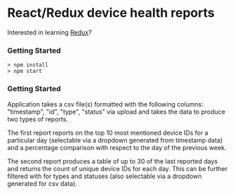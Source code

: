 # React/Redux device health reports

Interested in learning [Redux](https://www.udemy.com/react-redux/)?

### Getting Started

```
> npm install
> npm start
```

### Getting Started

Application takes a csv file(s) formatted with the following columns: "timestamp", "id", "type", "status" via upload and takes the data to produce two types of reports.

The first report reports on the top 10 most mentioned device IDs for a particular day (selectable via a dropdown generated from timestamp data) and a percentage comparison with respect to the day of the previous week.

The second report produces a table of up to 30 of the last reported days and returns the count of unique device IDs for each day. This can be further filtered with for types and statuses (also selectable via a dropdown generated for csv data).